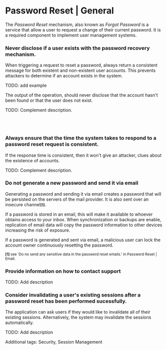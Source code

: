 # Password Reset | General

The *Password Reset* mechanism, also known as *Forgot Password* is a service that allow a user to request a change of their current password. It is a required component to implement
user management systems.
<br>


### Never disclose if a user exists with the password recovery mechanism.

When triggering a request to reset a password, always return a consistent message for both existent and non-existent user accounts. This prevents
attackers to determine if an account exists in the system.

TODO: add example


The output of the operation, should never disclose that the account hasn't been found or that the user does not exist.

TODO: Complement description.

<br><br>


### Always ensure that the time the system takes to respond to a password reset request is consistent.

If the response time is consistent, then it won't give an attacker, clues about the existence of accounts.

TODO: Complement description.
<br>


### Do not generate a new password and send it via email

Generating a password and sending it via email creates a password that will be persisted on the servers of the mail provider. It is also sent over an insecure channel<small>**[1]**</small>.

If a password is stored in an email, this will make it available to whoever obtains access to your inbox. When synchronization or backups are enable, replication of email data will copy the password information to other devices increasing the risk of exposure.

If a password is generated and sent via email, a malicious user can lock the account owner continuously resetting the password.

<small>**[1]** see 'Do no send any sensitive data in the password reset emails.' in Password Reset | Email.</small>
<br>


### Provide information on how to contact support

TODO: Add description
<br>


### Consider invalidating a user's existing sessions after a password reset has been performed sucessfully.

The application can ask users if they would like to invalidate all of their existing sessions. Alternatively, the system may invalidate the sessions automatically.

TODO: Add description

Additional tags: Security, Session Management
<br>

